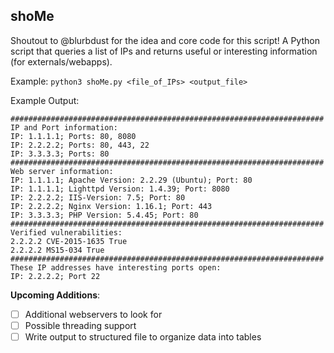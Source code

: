 ## shoMe
Shoutout to @blurbdust for the idea and core code for this script!
A Python script that queries a list of IPs and returns useful or interesting information (for externals/webapps).

Example:
```python3 shoMe.py <file_of_IPs> <output_file>```

Example Output:
```
######################################################################
IP and Port information:
IP: 1.1.1.1; Ports: 80, 8080
IP: 2.2.2.2; Ports: 80, 443, 22
IP: 3.3.3.3; Ports: 80
######################################################################
Web server information:
IP: 1.1.1.1; Apache Version: 2.2.29 (Ubuntu); Port: 80
IP: 1.1.1.1; Lighttpd Version: 1.4.39; Port: 8080
IP: 2.2.2.2; IIS-Version: 7.5; Port: 80
IP: 2.2.2.2; Nginx Version: 1.16.1; Port: 443
IP: 3.3.3.3; PHP Version: 5.4.45; Port: 80
######################################################################
Verified vulnerabilities:
2.2.2.2 CVE-2015-1635 True
2.2.2.2 MS15-034 True
######################################################################
These IP addresses have interesting ports open:
IP: 2.2.2.2; Port 22
 ```

__Upcoming Additions__:
- [ ] Additional webservers to look for
- [ ] Possible threading support
- [ ] Write output to structured file to organize data into tables
